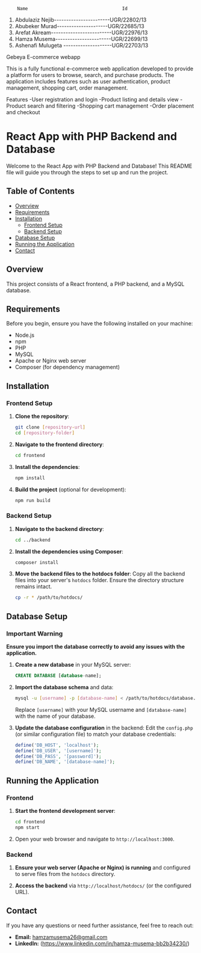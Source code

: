        Name                                   Id
1.	 Abdulaziz Nejib-----------------------UGR/22802/13
2.	 Abubeker Murad---------------------UGR/22685/13
3.	 Arefat Akream-------------------------UGR/22976/13
4.	Hamza Musema-----------------------UGR/22699/13
5.	Ashenafi Mulugeta --------------------UGR/22703/13


Gebeya E-commerce webapp

This is a fully functional e-commerce web application developed to provide a platform for users to browse, search, and purchase products. The application includes features such as user authentication, product management, shopping cart, order management.


Features
-User registration and login
-Product listing and details view
-Product search and filtering
-Shopping cart management
-Order placement and checkout
# React App with PHP Backend and Database

Welcome to the React App with PHP Backend and Database! This README file will guide you through the steps to set up and run the project.

## Table of Contents

- [Overview](#overview)
- [Requirements](#requirements)
- [Installation](#installation)
  - [Frontend Setup](#frontend-setup)
  - [Backend Setup](#backend-setup)
- [Database Setup](#database-setup)
- [Running the Application](#running-the-application)
- [Contact](#contact)

## Overview

This project consists of a React frontend, a PHP backend, and a MySQL database. 

## Requirements

Before you begin, ensure you have the following installed on your machine:

- Node.js 
- npm 
- PHP 
- MySQL 
- Apache or Nginx web server
- Composer (for dependency management)

## Installation

### Frontend Setup

1. **Clone the repository**:
    ```sh
    git clone [repository-url]
    cd [repository-folder]
    ```

2. **Navigate to the frontend directory**:
    ```sh
    cd frontend
    ```

3. **Install the dependencies**:
    ```sh
    npm install
    ```

4. **Build the project** (optional for development):
    ```sh
    npm run build
    ```

### Backend Setup

1. **Navigate to the backend directory**:
    ```sh
    cd ../backend
    ```

2. **Install the dependencies using Composer**:
    ```sh
    composer install
    ```

3. **Move the backend files to the hotdocs folder**:
    Copy all the backend files into your server's `hotdocs` folder. Ensure the directory structure remains intact.

    ```sh
    cp -r * /path/to/hotdocs/
    ```

## Database Setup

### Important Warning
**Ensure you import the database correctly to avoid any issues with the application.**

1. **Create a new database** in your MySQL server:
    ```sql
    CREATE DATABASE [database-name];
    ```

2. **Import the database schema** and data:
    ```sh
    mysql -u [username] -p [database-name] < /path/to/hotdocs/database.sql
    ```
    Replace `[username]` with your MySQL username and `[database-name]` with the name of your database.

3. **Update the database configuration** in the backend:
    Edit the `config.php` (or similar configuration file) to match your database credentials:
    ```php
    define('DB_HOST', 'localhost');
    define('DB_USER', '[username]');
    define('DB_PASS', '[password]');
    define('DB_NAME', '[database-name]');
    ```

## Running the Application

### Frontend

1. **Start the frontend development server**:
    ```sh
    cd frontend
    npm start
    ```

2. Open your web browser and navigate to `http://localhost:3000`.

### Backend

1. **Ensure your web server (Apache or Nginx) is running** and configured to serve files from the `hotdocs` directory.

2. **Access the backend** via `http://localhost/hotdocs/` (or the configured URL).

## Contact

If you have any questions or need further assistance, feel free to reach out:

- **Email:** hamzamusema26@gmail.com
- **LinkedIn:** (https://www.linkedin.com/in/hamza-musema-bb2b34230/)

